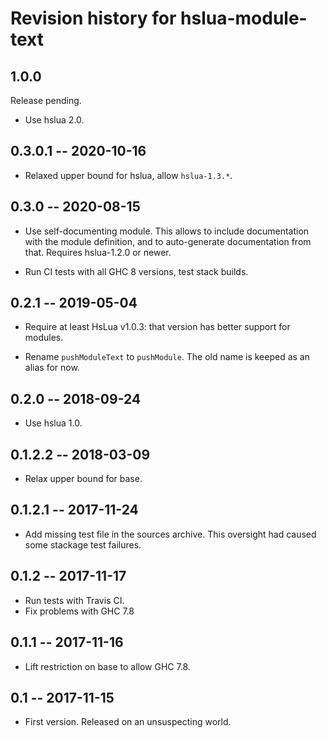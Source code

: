# Revision history for hslua-module-text

## 1.0.0

Release pending.

- Use hslua 2.0.

## 0.3.0.1 -- 2020-10-16

- Relaxed upper bound for hslua, allow `hslua-1.3.*`.

## 0.3.0 -- 2020-08-15

- Use self-documenting module. This allows to include
  documentation with the module definition, and to auto-generate
  documentation from that. Requires hslua-1.2.0 or newer.

- Run CI tests with all GHC 8 versions, test stack builds.

## 0.2.1 -- 2019-05-04

- Require at least HsLua v1.0.3: that version has better support
  for modules.

- Rename `pushModuleText` to `pushModule`. The old name is keeped
  as an alias for now.

## 0.2.0 -- 2018-09-24

- Use hslua 1.0.


## 0.1.2.2  -- 2018-03-09

- Relax upper bound for base.


## 0.1.2.1  -- 2017-11-24

- Add missing test file in the sources archive. This oversight had
  caused some stackage test failures.


## 0.1.2  -- 2017-11-17

- Run tests with Travis CI.
- Fix problems with GHC 7.8


## 0.1.1  -- 2017-11-16

- Lift restriction on base to allow GHC 7.8.


## 0.1  -- 2017-11-15

- First version. Released on an unsuspecting world.
